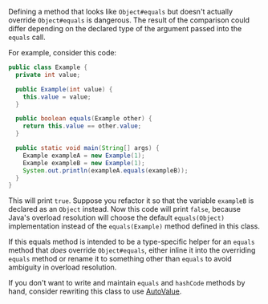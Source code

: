 Defining a method that looks like `Object#equals` but doesn't actually override
`Object#equals` is dangerous. The result of the comparison could differ
depending on the declared type of the argument passed into the `equals` call.

For example, consider this code:

```java
public class Example {
  private int value;

  public Example(int value) {
    this.value = value;
  }

  public boolean equals(Example other) {
    return this.value == other.value;
  }

  public static void main(String[] args) {
    Example exampleA = new Example(1);
    Example exampleB = new Example(1);
    System.out.println(exampleA.equals(exampleB));
  }
}
```

This will print `true`. Suppose you refactor it so that the variable `exampleB`
is declared as an `Object` instead. Now this code will print `false`, because
Java's overload resolution will choose the default `equals(Object)`
implementation instead of the `equals(Example)` method defined in this class.

If this equals method is intended to be a type-specific helper for an `equals`
method that *does* override `Object#equals`, either inline it into the
overriding `equals` method or rename it to something other than `equals` to
avoid ambiguity in overload resolution.

If you don't want to write and maintain `equals` and `hashCode` methods by hand,
consider rewriting this class to use
[AutoValue](https://github.com/google/auto/tree/master/value).
